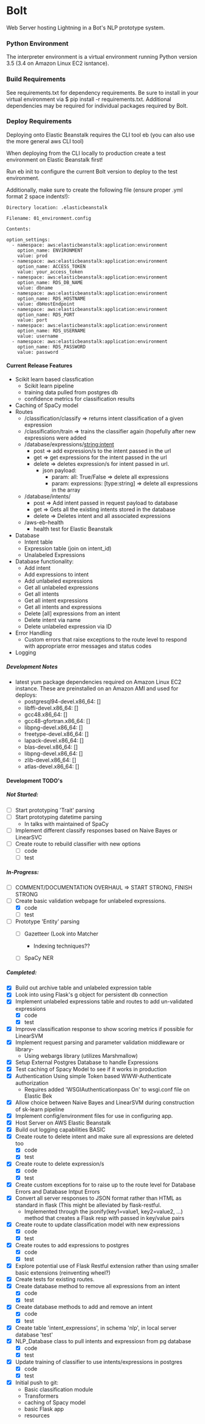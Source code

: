 # Bolt
Web Server hosting Lightning in a Bot's NLP prototype system.

### Python Environment
The interpreter environment is a virtual environment running Python version 3.5 (3.4 on Amazon Linux EC2 isntance).

### Build Requirements
See requirements.txt for dependency requirements. 
Be sure to install in your virtual environment via $ pip install -r requirements.txt.
Additional dependencies may be required for individual packages required by Bolt.

### Deploy Requirements
Deploying onto Elastic Beanstalk requires the CLI tool eb (you can also use the more general aws CLI tool)

When deploying from the CLI locally to production create a test environment on Elastic Beanstalk first! 

Run eb init to configure the current Bolt version to deploy to the test environment.

Additionally, make sure to create the following file (ensure proper .yml format 2 space indents!):

	Directory location: .elasticbeanstalk
	
	Filename: 01_environment.config
	
	Contents:
	
	option_settings:
  	  - namespace: aws:elasticbeanstalk:application:environment
        option_name: ENVIRONMENT
        value: prod
      - namespace: aws:elasticbeanstalk:application:environment
        option_name: ACCESS_TOKEN
        value: your_access_token
      - namespace: aws:elasticbeanstalk:application:environment
        option_name: RDS_DB_NAME
        value: dbname
      - namespace: aws:elasticbeanstalk:application:environment
        option_name: RDS_HOSTNAME
        value: dbHostEndpoint
      - namespace: aws:elasticbeanstalk:application:environment
        option_name: RDS_PORT
        value: port
      - namespace: aws:elasticbeanstalk:application:environment
        option_name: RDS_USERNAME
        value: username
      - namespace: aws:elasticbeanstalk:application:environment
        option_name: RDS_PASSWORD
        value: password
  

#### Current Release Features
- Scikit learn based classfication
	- Scikit learn pipeline
	- training data pulled from postgres db
	- confidence metrics for classification results
- Caching of SpaCy model
- Routes
	- /classification/classify => returns intent classification of a given expression
	- /classification/train => trains the classifier again (hopefully after new expressions were added
	- /database/expressions/<string:intent>
		- post => add expression/s to the intent passed in the url
		- get => get expressions for the intent passed in the url
		- delete => deletes expression/s for intent passed in url.
			- json payload: 
				- param: all: True/False => delete all expressions
				- param: expressions: [type:string] => delete all expressions in the array
	- /database/intents/
		- post => Add intent passed in request payload to database
		- get => Gets all the existing intents stored in the database
		- delete => Deletes intent and all associated expressions
	- /aws-eb-health
		- health test for Elastic Beanstalk
- Database
	- Intent table
	- Expression table (join on intent_id)
	- Unalabeled Expressions
- Database functionality:
	- Add intent
	- Add expressions to intent
	- Add unlabeled expressions
	- Get all unlabeled expressions
	- Get all intents
	- Get all intent expressions
	- Get all intents and expressions
	- Delete [all] expressions from an intent
	- Delete intent via name
	- Delete unlabeled expression via ID
- Error Handling
	- Custom errors that raise exceptions to the route level to respond with appropriate error messages and status codes
- Logging

##### Development Notes
- latest yum package dependencies required on Amazon Linux EC2 instance. These are preinstalled on an Amazon AMI and used for deploys: 
    - postgresql94-devel.x86_64: []
    - libffi-devel.x86_64: [] 
    - gcc48.x86_64: []
    - gcc48-gfortran.x86_64: []
    - libpng-devel.x86_64: [] 
    - freetype-devel.x86_64: []
    - lapack-devel.x86_64: []
    - blas-devel.x86_64: []
    - libpng-devel.x86_64: []
    - zlib-devel.x86_64: []
    - atlas-devel.x86_64: []
	
#### Development TODO's

##### Not Started:


- [ ] Start prototyping 'Trait' parsing
- [ ] Start prototyping datetime parsing
	- In talks with maintained of SpaCy
- [ ] Implement different classify responses based on Naive Bayes or LinearSVC
- [ ] Create route to rebuild classifier with new options
	- [ ] code
	- [ ] test

##### In-Progress:
- [ ] COMMENT/DOCUMENTATION OVERHAUL => START STRONG, FINISH STRONG
- [ ] Create basic validation webpage for unlabeled expressions.
	- [x] code
	- [ ] test
- [ ] Prototype 'Entity' parsing
	- [ ] Gazetteer (Look into Matcher
		- Indexing techniques??
	- [ ] SpaCy NER


##### Completed:
- [x] Build out archive table and unlabeled expression table
- [x] Look into using Flask's g object for persistent db connection
- [x] Implement unlabeled expressions table and routes to add un-validated expressions
	- [x] code
	- [x] test
- [x] Improve classification response to show scoring metrics if possible for LinearSVM
- [x] Implement request parsing and parameter validation middleware or library-
	- Using webargs library (utilizes Marshmallow)
- [x] Setup External Postgres Database to handle Expressions
- [x] Test caching of Spacy Model to see if it works in production
- [x] Authentication Using simple Token based WWW-Authenticate authorization
	- Requires added 'WSGIAuthenticationpass On' to wsgi.conf file on Elastic Bek 
- [x] Allow choice between Naive Bayes and LinearSVM during construction of sk-learn pipeline
- [x] Implement config/environment files for use in configuring app.
- [x] Host Server on AWS Elastic Beanstalk
- [x] Build out logging capabilities BASIC
- [x] Create route to delete intent and make sure all expressions are deleted too
	- [x] code
	- [x] test
- [x] Create route to delete expression/s
	- [x] code
	- [x] test
- [x] Create custom exceptions for to raise up to the route level for Database Errors and Database Intput Errors
- [x] Convert all server responses to JSON format rather than HTML as standard in flask (This might be alleviated by flask-restful.
	- Implemented through the jsonify(key1=value1, key2=value2, ...) method that creates a Flask resp with passed in key/value pairs
- [x] Create route to update classification model with new expressions
	- [x] code
	- [x] test
- [x] Create routes to add expressions to postgres
	- [x] code
	- [x] test
- [x] Explore potential use of Flask Restful extension rather than using smaller basic extensions (reinventing wheel?)
- [x] Create tests for existing routes.
- [x] Create database method to remove all expressions from an intent
	- [x] code
	- [x] test
- [x] Create database methods to add and remove an intent
	- [x] code
	- [x] test 
- [x] Create table 'intent_expressions', in schema 'nlp', in local server database 'test'
- [x] NLP_Database class to pull intents and expressiosn from pg database
	- [x] code
	- [x] test
- [x] Update training of classifier to use intents/expressions in postgres
	- [x] code
	- [x] test
- [x] Initial push to git:
	- Basic classification module
	- Transformers
	- caching of Spacy model
	- basic Flask app
	- resources